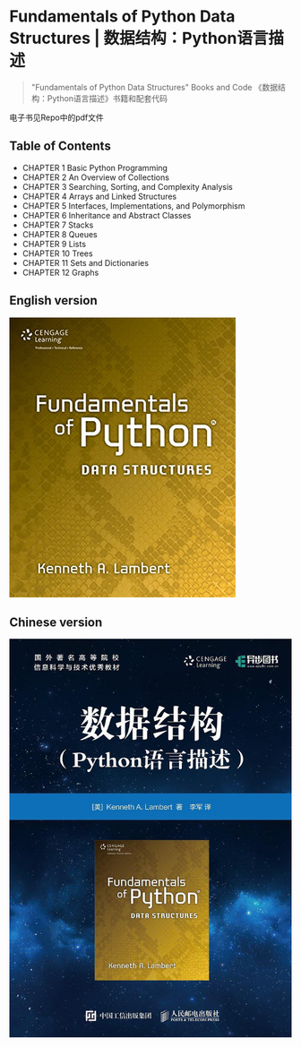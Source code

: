 # Fundamentals of Python Data Structures | 数据结构：Python语言描述

>"Fundamentals of Python Data Structures" Books and Code
>《数据结构：Python语言描述》书籍和配套代码

电子书见Repo中的pdf文件

## Table of Contents
* CHAPTER 1 Basic Python Programming 
* CHAPTER 2 An Overview of Collections 
* CHAPTER 3 Searching,  Sorting, and Complexity Analysis 
* CHAPTER 4 Arrays and Linked Structures 
* CHAPTER 5  Interfaces, Implementations, and Polymorphism   
* CHAPTER 6 Inheritance and Abstract Classes 
* CHAPTER 7 Stacks 
* CHAPTER 8 Queues
* CHAPTER 9 Lists
* CHAPTER 10 Trees   
* CHAPTER 11 Sets and Dictionaries   
* CHAPTER 12 Graphs

## English version
![English cover](image/cover_en.jpg)

## Chinese version
![Chinese cover](image/cover_zh.jpg)